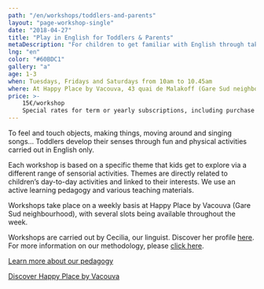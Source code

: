 ```yaml
---
path: "/en/workshops/toddlers-and-parents"
layout: "page-workshop-single"
date: "2018-04-27"
title: "Play in English for Toddlers & Parents"
metaDescription: "For children to get familiar with English through taking part in enriching activities from their youngest age"
lng: "en"
color: "#60BDC1"
gallery: "a"
age: 1-3
when: Tuesdays, Fridays and Saturdays from 10am to 10.45am
where: At Happy Place by Vacouva, 43 quai de Malakoff (Gare Sud neighbourhood)
price: >-
    15€/workshop
    Special rates for term or yearly subscriptions, including purchase of 5 or 10 workshop passes
---
```


To feel and touch objects, making things, moving around and singing songs… Toddlers develop their senses through fun and physical activities carried out in English only.

Each workshop is based on a specific theme that kids get to explore via a different range of sensorial activities. Themes are directly related to children’s day-to-day activities and linked to their interests. We use an active learning pedagogy and various teaching materials.

Workshops take place on a weekly basis at Happy Place by Vacouva (Gare Sud neighbourhood), with several slots being available throughout the week.

Workshops are carried out by Cecilia, our linguist. Discover her profile [here](/en/team). For more information on our methodology, please [click here](/en/pedagogy).

[Learn more about our pedagogy](/en/pedagogy)

[Discover Happy Place by Vacouva](/en/workshop#gallery)